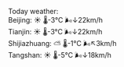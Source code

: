 Today weather:  
Beijing: ☀️   🌡️-3°C 🌬️↓22km/h  
Tianjin: ☀️   🌡️-3°C 🌬️↓22km/h  
Shijiazhuang: ⛅️  🌡️-1°C 🌬️↖3km/h  
Tangshan: ☀️   🌡️-5°C 🌬️↓18km/h  
